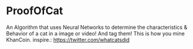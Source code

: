 # ProofOfCat
An Algorithm that uses Neural Networks to determine the characteristics &amp; Behavior of a cat in a image or video! And tag them! This is how you mine KhanCoin. inspire.: https://twitter.com/whatcatsdid 
